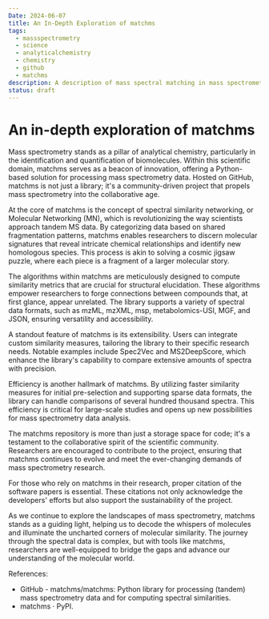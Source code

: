 ```yaml
---
Date: 2024-06-07
title: An In-Depth Exploration of matchms
tags:
  - massspectrometry
  - science
  - analyticalchemistry
  - chemistry
  - github
  - matchms
description: A description of mass spectral matching in mass spectrometry and an excellent Python package for doing it programmatically.
status: draft
---
```

# An in-depth exploration of matchms

Mass spectrometry stands as a pillar of analytical chemistry, particularly in the identification and quantification of biomolecules. Within this scientific domain, matchms serves as a beacon of innovation, offering a Python-based solution for processing mass spectrometry data. Hosted on GitHub, matchms is not just a library; it's a community-driven project that propels mass spectrometry into the collaborative age.

At the core of matchms is the concept of spectral similarity networking, or Molecular Networking (MN), which is revolutionizing the way scientists approach tandem MS data. By categorizing data based on shared fragmentation patterns, matchms enables researchers to discern molecular signatures that reveal intricate chemical relationships and identify new homologous species. This process is akin to solving a cosmic jigsaw puzzle, where each piece is a fragment of a larger molecular story.

The algorithms within matchms are meticulously designed to compute similarity metrics that are crucial for structural elucidation. These algorithms empower researchers to forge connections between compounds that, at first glance, appear unrelated. The library supports a variety of spectral data formats, such as mzML, mzXML, msp, metabolomics-USI, MGF, and JSON, ensuring versatility and accessibility.

A standout feature of matchms is its extensibility. Users can integrate custom similarity measures, tailoring the library to their specific research needs. Notable examples include Spec2Vec and MS2DeepScore, which enhance the library's capability to compare extensive amounts of spectra with precision.

Efficiency is another hallmark of matchms. By utilizing faster similarity measures for initial pre-selection and supporting sparse data formats, the library can handle comparisons of several hundred thousand spectra. This efficiency is critical for large-scale studies and opens up new possibilities for mass spectrometry data analysis.

The matchms repository is more than just a storage space for code; it's a testament to the collaborative spirit of the scientific community. Researchers are encouraged to contribute to the project, ensuring that matchms continues to evolve and meet the ever-changing demands of mass spectrometry research.

For those who rely on matchms in their research, proper citation of the software papers is essential. These citations not only acknowledge the developers' efforts but also support the sustainability of the project.

As we continue to explore the landscapes of mass spectrometry, matchms stands as a guiding light, helping us to decode the whispers of molecules and illuminate the uncharted corners of molecular similarity. The journey through the spectral data is complex, but with tools like matchms, researchers are well-equipped to bridge the gaps and advance our understanding of the molecular world.

References:
- GitHub - matchms/matchms: Python library for processing (tandem) mass spectrometry data and for computing spectral similarities.
- matchms · PyPI.